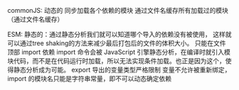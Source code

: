 commonJS:
动态的
同步加载各个依赖的模块
通过文件名缓存所有加载过的模块（通过文件名缓存）

ESM:
静态的：通过静态分析我们就可以知道哪个导入的依赖没有被使用， 这样就可以通过tree shaking的方法来减少最后打包后的文件的体积大小。
只能在文件顶部 import 依赖
import 命令会被 JavaScript 引擎静态分析，在编译时就引入模块代码，而不是在代码运行时加载，所以无法实现条件加载。也正是因为这个，使得静态分析成为可能。
export 导出的变量类型严格限制
变量不允许被重新绑定，import 的模块名只能是字符串常量，即不可以动态确定依赖

